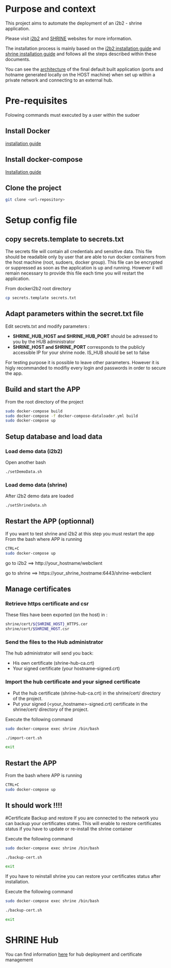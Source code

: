 # Purpose and context
This project aims to automate the deployment of an i2b2 - shrine application.

Please visit [i2b2](https://www.i2b2.org/) and [SHRINE](https://open.med.harvard.edu/wiki/display/SHRINE) websites for more information.

The installation process is mainly based on the [i2b2 installation guide](https://community.i2b2.org/wiki/display/getstarted/i2b2+Installation+Guide) and [shrine installation guide](https://open.med.harvard.edu/wiki/display/SHRINE/Installation)  and follows all the steps described within these documents.

You can see the [architecture](https://github.com/CARPEM/SHRINEDocker/wiki/Architecture) of the final default built application (ports and hotname generated locally on the HOST machine) when set up within a private network and connecting to an external hub.

# Pre-requisites
Folowing commands must executed by a user within the sudoer

## Install Docker
[installation guide](https://docs.docker.com/v17.12/install/)

## Install docker-compose
[Installation guide](https://docs.docker.com/compose/install/)

## Clone the project
```bash
git clone <url-repository>
```
# Setup config file
## copy secrets.template to secrets.txt
The secrets file will contain all credentials and sensitive data. This file should be readalble only by user that are able to run docker containers from the host machine (root, sudoers, docker group). This file can be encrypted or suppressed as soon as the application is up and running. However il will remain necessary to provide this file each time you will restart the application.

From dockeri2b2 root directory
```bash
cp secrets.template secrets.txt
```

## Adapt parameters within the secret.txt file
Edit secrets.txt and modify parameters :

* **SHRINE_HUB_HOST and SHRINE_HUB_PORT** should be adressed to you by the HUB administrator
* **SHRINE_HOST and SHRINE_PORT** corresponds to the publicly accessible IP for your shrine node.
IS_HUB should be set to false

For testing purpose it is possible to leave other parameters. However it is higly recommanded to modifiy every login and passwords in order to secure the app.

## Build and start the APP
From the root directory of the project
```bash
sudo docker-compose build
sudo docker-compose -f docker-compose-dataloader.yml build
sudo docker-compose up
```

## Setup database and load data

### Load demo data (i2b2)
Open another bash
```bash
./setDemoData.sh
```

### Load demo data (shrine)
After i2b2 demo data are loaded
```bash
./setShrineData.sh
```

## Restart the APP (optionnal)
If you want to test shrine and i2b2 at this step you must restart the app
From the bash where APP is running
```bash
CTRL+C
sudo docker-compose up
```
go to i2b2 ==> http://your_hostname/webclient

go to shrine ==> https://your_shrine_hostname:6443/shrine-webclient

## Manage certificates

### Retrieve https certificate and csr
These files have been exported (on the host) in :
```bash
shrine/cert/${SHRINE_HOST}_HTTPS.cer
shrine/cert/$SHRINE_HOST.csr
```
### Send the files to the Hub administrator
The hub administrator will send you back:

*	His own certificate (shrine-hub-ca.crt)
* Your signed certificate (your hostname-signed.crt)

### Import the hub certificate and your signed certificate

* Put the hub certificate (shrine-hub-ca.crt) in the shrine/cert/ directory of the project.
* Put your signed (<your_hostname>-signed.crt) certificate in the shrine/cert/ directory of the project.

Execute the following command
```bash
sudo docker-compose exec shrine /bin/bash
```
```bash
./import-cert.sh
```
```bash
exit
```
## Restart the APP
From the bash where APP is running
```bash
CTRL+C
sudo docker-compose up
```
## It should work !!!!

#Certificate Backup and restore
If you are connected to the network you can backup your certificates states. This will enable to restore certificates status if you have to update or re-install the shrine container

Execute the following command
```bash
sudo docker-compose exec shrine /bin/bash
```
```bash
./backup-cert.sh
```
```bash
exit
```

If you have to reinstall shrine you can restore your certificates status after installation.

Execute the following command
```bash
sudo docker-compose exec shrine /bin/bash
```
```bash
./backup-cert.sh
```
```bash
exit
```

# SHRINE Hub
You can find information [here](https://github.com/CARPEM/SHRINEDocker/wiki/HUB-management) for hub deployment and certificate management
